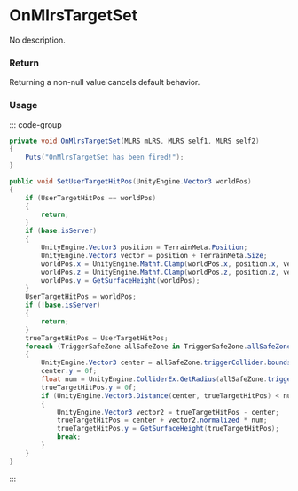 # OnMlrsTargetSet
<Badge type="info" text="Vehicle"/>[<Badge type="danger" text="Carbon Compatible"/>](https://github.com/CarbonCommunity/Carbon)[<Badge type="warning" text="Oxide Compatible"/>](https://github.com/OxideMod/Oxide.Rust)
No description.
### Return
Returning a non-null value cancels default behavior.

### Usage
::: code-group
```csharp [Example]
private void OnMlrsTargetSet(MLRS mLRS, MLRS self1, MLRS self2)
{
	Puts("OnMlrsTargetSet has been fired!");
}
```
```csharp [Source — Assembly-CSharp @ MLRS]
public void SetUserTargetHitPos(UnityEngine.Vector3 worldPos)
{
	if (UserTargetHitPos == worldPos)
	{
		return;
	}
	if (base.isServer)
	{
		UnityEngine.Vector3 position = TerrainMeta.Position;
		UnityEngine.Vector3 vector = position + TerrainMeta.Size;
		worldPos.x = UnityEngine.Mathf.Clamp(worldPos.x, position.x, vector.x);
		worldPos.z = UnityEngine.Mathf.Clamp(worldPos.z, position.z, vector.z);
		worldPos.y = GetSurfaceHeight(worldPos);
	}
	UserTargetHitPos = worldPos;
	if (!base.isServer)
	{
		return;
	}
	trueTargetHitPos = UserTargetHitPos;
	foreach (TriggerSafeZone allSafeZone in TriggerSafeZone.allSafeZones)
	{
		UnityEngine.Vector3 center = allSafeZone.triggerCollider.bounds.center;
		center.y = 0f;
		float num = UnityEngine.ColliderEx.GetRadius(allSafeZone.triggerCollider, allSafeZone.transform.localScale) + targetAreaRadius;
		trueTargetHitPos.y = 0f;
		if (UnityEngine.Vector3.Distance(center, trueTargetHitPos) < num)
		{
			UnityEngine.Vector3 vector2 = trueTargetHitPos - center;
			trueTargetHitPos = center + vector2.normalized * num;
			trueTargetHitPos.y = GetSurfaceHeight(trueTargetHitPos);
			break;
		}
	}
}

```
:::
